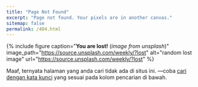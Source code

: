 ```yaml
---
title: "Page Not Found"
excerpt: "Page not found. Your pixels are in another canvas."
sitemap: false
permalink: /404.html
---
```

{% include figure caption="**You are lost!** (*image from unsplash*)" image_path="https://source.unsplash.com/weekly/?lost" alt="random lost image" url="https://source.unsplash.com/weekly/?lost" %}

Maaf, ternyata halaman yang anda cari tidak ada di situs ini. —coba [cari dengan kata kunci](/search) yang sesuai pada kolom pencarian di bawah.

<script>
  var GOOG_FIXURL_LANG = 'id';
  var GOOG_FIXURL_SITE = '{{ site.url }}'
</script>
<script src="https://linkhelp.clients.google.com/tbproxy/lh/wm/fixurl.js">
</script>

